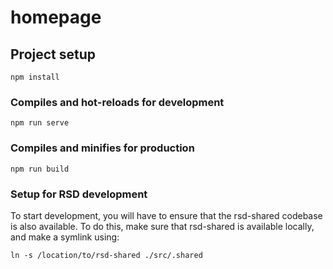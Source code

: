 # homepage

## Project setup
```
npm install
```

### Compiles and hot-reloads for development
```
npm run serve
```

### Compiles and minifies for production
```
npm run build
```

### Setup for RSD development
To start development, you will have to ensure that the rsd-shared codebase is also available.
To do this, make sure that rsd-shared is available locally, and make a symlink using:
```
ln -s /location/to/rsd-shared ./src/.shared
```
